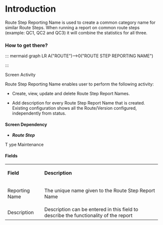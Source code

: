 # Introduction

Route Step Reporting Name is used to create a common category name for similar Route Steps. When running a report on common route steps (example: QC1, QC2 and QC3) it will combine the statistics for all three.



### How to get there?



::: mermaid
graph LR
A("ROUTE")-->0("ROUTE STEP REPORTING NAME")

:::

Screen Activity

Route Step Reporting Name enables user to perform the following activity:

- Create, view, update and delete Route Step Report Names.

- Add description for every Route Step Report Name that is created.
Existing configuration shows all the Route/Version configured, independently from status.


#### **Screen Dependency** 




- ***Route Step***

T
ype Maintenance




#### **Fields** 




<table class="confluenceTable"><tbody><tr><td class="highlight confluenceTd"><p><strong>Field</strong></p></td><td class="highlight confluenceTd"><p><strong>Description</strong></p></td></tr><tr><td class="confluenceTd"><p>Reporting Name</p></td><td class="confluenceTd"><p>The unique name given to the Route Step Report Name</p></td></tr><tr><td class="confluenceTd">Description</td><td class="confluenceTd">Description can be entered in this field to describe the functionality of the report</td></tr></tbody></table>

